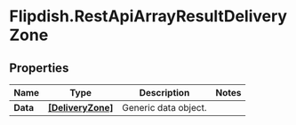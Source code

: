 # Flipdish.RestApiArrayResultDeliveryZone

## Properties
Name | Type | Description | Notes
------------ | ------------- | ------------- | -------------
**Data** | [**[DeliveryZone]**](DeliveryZone.md) | Generic data object. | 


